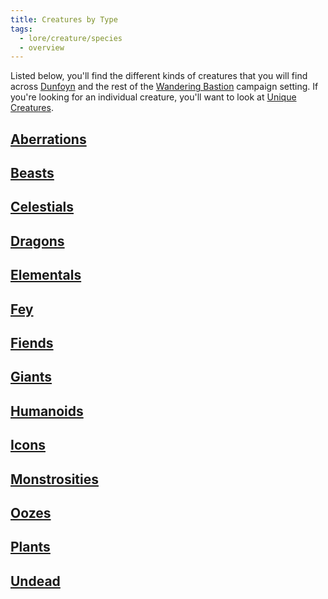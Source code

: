 ```yaml
---
title: Creatures by Type
tags:
  - lore/creature/species
  - overview
---
```


Listed below, you'll find the different kinds of creatures that you will find across [Dunfoyn](../../place/planet/ordon/dunfoyn.md) and the rest of the [Wandering Bastion](../../index.md) campaign setting. If you're looking for an individual creature, you'll want to look at [Unique Creatures](../unique/index.md).

## [Aberrations](aberration/index.md)

## [Beasts](beast/index.md)

## [Celestials](celestial/index.md)

## [Dragons](dragon/index.md)

## [Elementals](elemental/index.md)

## [Fey](fey/index.md)

## [Fiends](fiend/index.md)

## [Giants](giant/index.md)

## [Humanoids](humanoid/index.md)

## [Icons](icon/index.md)

## [Monstrosities](monstrosity/index.md)

## [Oozes](ooze/index.md)

## [Plants](plant/index.md)

## [Undead](undead/index.md)
